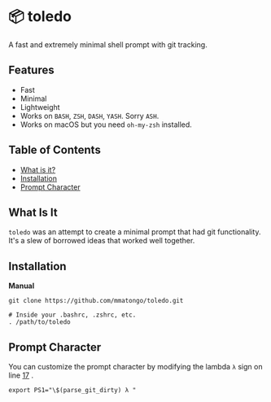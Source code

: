 # :package: toledo

A fast and extremely minimal shell prompt with git tracking.

## Features

- Fast
- Minimal
- Lightweight
- Works on `BASH`, `ZSH`, `DASH`, `YASH`. Sorry `ASH`.
- Works on macOS but you need `oh-my-zsh` installed.

## Table of Contents

<!-- vim-markdown-toc GFM -->

* [What is it?](#What-Is-It)
* [Installation](#installation)
* [Prompt Character](#Prompt-Character)

<!-- vim-markdown-toc -->


## What Is It

`toledo` was an attempt to create a minimal prompt that had git functionality. It's a slew of borrowed ideas that worked well together.


## Installation

**Manual**

```
git clone https://github.com/mmatongo/toledo.git
```

``` .
# Inside your .bashrc, .zshrc, etc.
. /path/to/toledo
```


## Prompt Character

You can customize the prompt character by modifying the lambda `λ` sign on line [17](https://github.com/mmatongo/toledo/blob/master/toledo#L17) .

```
export PS1="\$(parse_git_dirty) λ "
```
